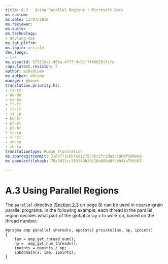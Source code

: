```yaml
---
title: A.3   Using Parallel Regions | Microsoft Docs
ms.custom: 
ms.date: 11/04/2016
ms.reviewer: 
ms.suite: 
ms.technology:
- devlang-cpp
ms.tgt_pltfrm: 
ms.topic: article
dev_langs:
- C++
ms.assetid: 575216a1-960a-47f7-9c82-7f660291fcfe
caps.latest.revision: 7
author: mikeblome
ms.author: mblome
manager: ghogen
translation.priority.ht:
- cs-cz
- de-de
- es-es
- fr-fr
- it-it
- ja-jp
- ko-kr
- pl-pl
- pt-br
- ru-ru
- tr-tr
- zh-cn
- zh-tw
translationtype: Human Translation
ms.sourcegitcommit: 3168772cbb7e8127523bc2fc2da5cc9b4f59beb8
ms.openlocfilehash: 70a3d21cc703149b20118a080a8f9b941a75b107

---
```

# A.3   Using Parallel Regions
The `parallel` directive ([Section 2.3](../../parallel/openmp/2-3-parallel-construct.md) on page 8) can be used in coarse-grain parallel programs. In the following example, each thread in the parallel region decides what part of the global array `x` to work on, based on the thread number:  
  
```  
#pragma omp parallel shared(x, npoints) private(iam, np, ipoints)  
{  
    iam = omp_get_thread_num();  
    np =  omp_get_num_threads();  
    ipoints = npoints / np;  
    subdomain(x, iam, ipoints);  
}  
```


<!--HONumber=Jan17_HO2-->


